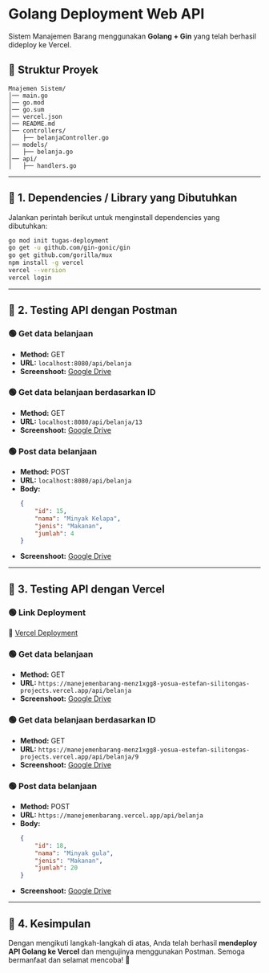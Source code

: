 # Golang Deployment Web API

Sistem Manajemen Barang menggunakan **Golang + Gin** yang telah berhasil dideploy ke Vercel.

## 📂 **Struktur Proyek**
```
Mnajemen Sistem/
│── main.go
│── go.mod
│── go.sum
│── vercel.json
│── README.md
│── controllers/
│   ├── belanjaController.go
│── models/
│   ├── belanja.go
│── api/
│   ├── handlers.go
```
---

## 📌 **1. Dependencies / Library yang Dibutuhkan**
Jalankan perintah berikut untuk menginstall dependencies yang dibutuhkan:

```sh
go mod init tugas-deployment
go get -u github.com/gin-gonic/gin
go get github.com/gorilla/mux
npm install -g vercel
vercel --version
vercel login
```

---

## 📌 **2. Testing API dengan Postman**

### 🟢 **Get data belanjaan**
- **Method:** GET  
- **URL:** `localhost:8080/api/belanja`
- **Screenshoot:** [Google Drive](https://drive.google.com/drive/folders/1TGf9IiP0FU7JhQabVY_ur2VXYESW4yfa?usp=sharing)

### 🟢 **Get data belanjaan berdasarkan ID**
- **Method:** GET  
- **URL:** `localhost:8080/api/belanja/13`
- **Screenshoot:** [Google Drive](https://drive.google.com/drive/folders/1DtZvOjnOiVfdJFIsuEP9LnL_aWeKdTaj?usp=drive_link)

### 🟢 **Post data belanjaan**
- **Method:** POST  
- **URL:** `localhost:8080/api/belanja`
- **Body:**
  ```json
  {
      "id": 15,
      "nama": "Minyak Kelapa",
      "jenis": "Makanan",
      "jumlah": 4
  }
  ```
- **Screenshoot:** [Google Drive](https://drive.google.com/drive/folders/1MZSyxb_SmDOcQ8m26EYIJEyMN63EhomE?usp=drive_link)

---

## 📌 **3. Testing API dengan Vercel**

### 🟢 **Link Deployment**
🔗 [Vercel Deployment](https://vercel.com/yosua-estefan-silitongas-projects/manejemenbarang/6RM3bTL5iqHu6Dkcm4LG4gJuHn5e)

### 🟢 **Get data belanjaan**
- **Method:** GET  
- **URL:** `https://manejemenbarang-menz1xgg8-yosua-estefan-silitongas-projects.vercel.app/api/belanja`
- **Screenshoot:** [Google Drive](https://drive.google.com/drive/folders/1J7NnJwYfRYQ72v82MWktbgno3XbNFqFi?usp=drive_link)

### 🟢 **Get data belanjaan berdasarkan ID**
- **Method:** GET  
- **URL:** `https://manejemenbarang-menz1xgg8-yosua-estefan-silitongas-projects.vercel.app/api/belanja/9`
- **Screenshoot:** [Google Drive](https://drive.google.com/drive/folders/1Lsg4vGKE3JaJxOgq7B7AVP1CiYvhJnQC?usp=drive_link)

### 🟢 **Post data belanjaan**
- **Method:** POST  
- **URL:** `https://manejemenbarang.vercel.app/api/belanja`
- **Body:**
  ```json
  {
      "id": 18,
      "nama": "Minyak gula",
      "jenis": "Makanan",
      "jumlah": 20
  }
  ```
- **Screenshoot:** [Google Drive](https://drive.google.com/drive/folders/1aeS4L8ZNsqTafyblU2Fv4PhK6Q-Tvyp7?usp=drive_link)

---

## 📌 **4. Kesimpulan**
Dengan mengikuti langkah-langkah di atas, Anda telah berhasil **mendeploy API Golang ke Vercel** dan mengujinya menggunakan Postman. Semoga bermanfaat dan selamat mencoba! 🚀

